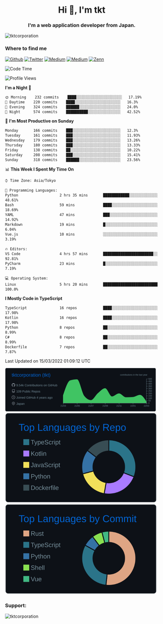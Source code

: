<h1 align="center">Hi 👋, I'm tkt</h1>
<h3 align="center">I'm a web application developer from Japan.</h3>

<p align="left"> <img src="https://komarev.com/ghpvc/?username=tktcorporation&label=Profile%20views&color=0e75b6&style=flat" alt="tktcorporation" /> </p>

<h3>Where to find me</h3>
<p>
<a href="https://github.com/tktcorporation" target="_blank"><img alt="Github" src="https://img.shields.io/badge/GitHub-%2312100E.svg?&style=for-the-badge&logo=Github&logoColor=white" /></a>
<a href="https://twitter.com/tktcorporation" target="_blank"><img alt="Twitter" src="https://img.shields.io/badge/twitter-%231DA1F2.svg?&style=for-the-badge&logo=twitter&logoColor=white" /></a>
<a href="https://www.linkedin.com/in/tktcorporation" target="_blank"><img alt="Medium" src="https://img.shields.io/badge/linkdin-0a66c2.svg?&style=for-the-badge&logo=linkedin&logoColor=white" /></a>
<a href="https://qiita.com/tktcorporation" target="_blank"><img alt="Medium" src="https://img.shields.io/badge/qiita-55C500.svg?&style=for-the-badge&logo=qiita&logoColor=white" /></a>
<a href="https://zenn.dev/tktcorporation" target="_blank"><img alt="Zenn" src="https://img.shields.io/badge/Zenn-3EA8FF.svg?&style=for-the-badge&logo=Zenn&logoColor=white" /></a>
</p>
  
<!--START_SECTION:waka-->
![Code Time](http://img.shields.io/badge/Code%20Time-201%20hrs%2058%20mins-blue)

![Profile Views](http://img.shields.io/badge/Profile%20Views-0-blue)

**I'm a Night 🦉** 

```text
🌞 Morning    232 commits    ████░░░░░░░░░░░░░░░░░░░░░   17.19% 
🌆 Daytime    220 commits    ████░░░░░░░░░░░░░░░░░░░░░   16.3% 
🌃 Evening    324 commits    ██████░░░░░░░░░░░░░░░░░░░   24.0% 
🌙 Night      574 commits    ██████████░░░░░░░░░░░░░░░   42.52%

```
📅 **I'm Most Productive on Sunday** 

```text
Monday       166 commits    ███░░░░░░░░░░░░░░░░░░░░░░   12.3% 
Tuesday      161 commits    ███░░░░░░░░░░░░░░░░░░░░░░   11.93% 
Wednesday    179 commits    ███░░░░░░░░░░░░░░░░░░░░░░   13.26% 
Thursday     180 commits    ███░░░░░░░░░░░░░░░░░░░░░░   13.33% 
Friday       138 commits    ██░░░░░░░░░░░░░░░░░░░░░░░   10.22% 
Saturday     208 commits    ███░░░░░░░░░░░░░░░░░░░░░░   15.41% 
Sunday       318 commits    ██████░░░░░░░░░░░░░░░░░░░   23.56%

```


📊 **This Week I Spent My Time On** 

```text
⌚︎ Time Zone: Asia/Tokyo

💬 Programming Languages: 
Python                   2 hrs 35 mins       ████████████░░░░░░░░░░░░░   48.61% 
Bash                     59 mins             ████░░░░░░░░░░░░░░░░░░░░░   18.69% 
YAML                     47 mins             ███░░░░░░░░░░░░░░░░░░░░░░   14.92% 
Markdown                 19 mins             █░░░░░░░░░░░░░░░░░░░░░░░░   6.04% 
Vue.js                   10 mins             ░░░░░░░░░░░░░░░░░░░░░░░░░   3.19%

🔥 Editors: 
VS Code                  4 hrs 57 mins       ███████████████████████░░   92.81% 
PyCharm                  23 mins             █░░░░░░░░░░░░░░░░░░░░░░░░   7.19%

💻 Operating System: 
Linux                    5 hrs 20 mins       █████████████████████████   100.0%

```

**I Mostly Code in TypeScript** 

```text
TypeScript               16 repos            ████░░░░░░░░░░░░░░░░░░░░░   17.98% 
Kotlin                   16 repos            ████░░░░░░░░░░░░░░░░░░░░░   17.98% 
Python                   8 repos             ██░░░░░░░░░░░░░░░░░░░░░░░   8.99% 
C#                       8 repos             ██░░░░░░░░░░░░░░░░░░░░░░░   8.99% 
Dockerfile               7 repos             ██░░░░░░░░░░░░░░░░░░░░░░░   7.87%

```



 Last Updated on 15/03/2022 01:09:12 UTC
<!--END_SECTION:waka-->

[![](https://raw.githubusercontent.com/tktcorporation/tktcorporation/master/profile-summary-card-output/github_dark/0-profile-details.svg)](https://github.com/vn7n24fzkq/github-profile-summary-cards)
[![](https://raw.githubusercontent.com/tktcorporation/tktcorporation/master/profile-summary-card-output/github_dark/1-repos-per-language.svg)](https://github.com/vn7n24fzkq/github-profile-summary-cards) [![](https://raw.githubusercontent.com/tktcorporation/tktcorporation/master/profile-summary-card-output/github_dark/2-most-commit-language.svg)](https://github.com/vn7n24fzkq/github-profile-summary-cards)

<h3 align="left">Support:</h3>
<p><a href="https://www.buymeacoffee.com/tktcorporation"> <img align="left" src="https://cdn.buymeacoffee.com/buttons/v2/default-yellow.png" height="50" width="210" alt="tktcorporation" /></a></p><br><br>
